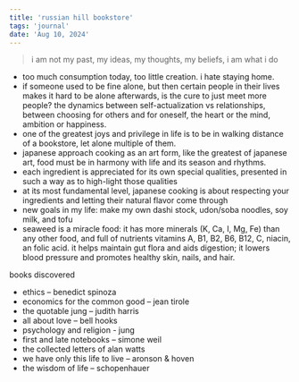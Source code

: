 ```yaml
---
title: 'russian hill bookstore'
tags: 'journal'
date: 'Aug 10, 2024'
---
```


> i am not my past, my ideas, my thoughts, my beliefs, i am what i do

- too much consumption today, too little creation. i hate staying home.
- if someone used to be fine alone, but then certain people in their lives makes it hard to be alone afterwards, is the cure to just meet more people? the dynamics between self-actualization vs relationships, between choosing for others and for oneself, the heart or the mind, ambition or happiness.
- one of the greatest joys and privilege in life is to be in walking distance of a bookstore, let alone multiple of them.
- japanese approach cooking as an art form, like the greatest of japanese art, food must be in harmony with life and its season and rhythms.
- each ingredient is appreciated for its own special qualities, presented in such a way as to high-light those qualities
- at its most fundamental level, japanese cooking is about respecting your ingredients and letting their natural flavor come through
- new goals in my life: make my own dashi stock, udon/soba noodles, soy milk, and tofu
- seaweed is a miracle food: it has more minerals (K, Ca, I, Mg, Fe) than any other food, and full of nutrients vitamins A, B1, B2, B6, B12, C, niacin, an folic acid. it helps maintain gut flora and aids digestion; it lowers blood pressure and promotes healthy skin, nails, and hair.

books discovered

- ethics – benedict spinoza
- economics for the common good – jean tirole
- the quotable jung – judith harris
- all about love – bell hooks
- psychology and religion - jung
- first and late notebooks – simone weil
- the collected letters of alan watts
- we have only this life to live – aronson & hoven
- the wisdom of life – schopenhauer
